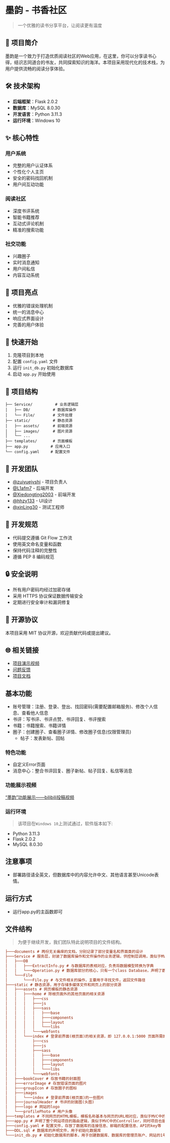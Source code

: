 # 墨韵 - 书香社区

> 一个优雅的读书分享平台，让阅读更有温度

## 🌟 项目简介

墨韵是一个致力于打造优质阅读社区的Web应用，在这里，你可以分享读书心得，结识志同道合的书友，共同探索知识的海洋。本项目采用现代化的技术栈，为用户提供流畅的阅读分享体验。

## 🛠️ 技术架构

- **后端框架**：Flask 2.0.2
- **数据库**：MySQL 8.0.30
- **开发语言**：Python 3.11.3
- **运行环境**：Windows 10

## ✨ 核心特性

### 用户系统
- 完整的用户认证体系
- 个性化个人主页
- 安全的密码找回机制
- 用户间互动功能

### 阅读社区
- 深度书评系统
- 智能书籍推荐
- 互动式评论机制
- 精准的搜索功能

### 社交功能
- 兴趣圈子
- 实时消息通知
- 用户间私信
- 内容互动系统

## 🎯 项目亮点

- 优雅的错误处理机制
- 统一的消息中心
- 响应式界面设计
- 完善的用户体验

## 🚀 快速开始

1. 克隆项目到本地
2. 配置 `config.yaml` 文件
3. 运行 `init_db.py` 初始化数据库
4. 启动 `app.py` 开始使用

## 📁 项目结构

```
├── Service/          # 业务逻辑层
│   ├── DB/          # 数据库操作
│   └── File/        # 文件处理
├── static/          # 静态资源
│   ├── assets/      # 前端资源
│   ├── images/      # 图片资源
│   └── ...
├── templates/       # 页面模板
├── app.py          # 应用入口
└── config.yaml     # 配置文件
```

## 👥 开发团队

- [@zuiyuejvshi](https://github.com/zuiyuejvshi) - 项目负责人
- [@L1afm7](https://github.com/L1afm7) - 后端开发
- [@Xiedongting2003](https://github.com/Xiedongting2003) - 前端开发
- [@hhzy133](https://github.com/hhzy133) - UI设计
- [@xinLing30](https://github.com/xinLing30) - 测试工程师

## 📝 开发规范

- 代码提交遵循 Git Flow 工作流
- 使用英文命名变量和函数
- 保持代码注释的完整性
- 遵循 PEP 8 编码规范

## 🔒 安全说明

- 所有用户密码均经过加密存储
- 采用 HTTPS 协议保证数据传输安全
- 定期进行安全审计和漏洞修复

## 📄 开源协议

本项目采用 MIT 协议开源，欢迎贡献代码或提出建议。

## 🌐 相关链接

- [项目演示视频](https://www.bilibili.com/video/BV1km421V7si)
- [问题反馈](https://github.com/zuiyuejvshi/MOYUN/issues)
- [项目文档](https://github.com/zuiyuejvshi/MOYUN/wiki)

## 基本功能

* 账号管理：注册、登录、登出、找回密码(需要配置邮箱服务)、修改个人信息、查看他人信息
* 书评：写书评、书评点赞、书评回复、书评搜索
* 书籍：书籍搜索、书籍详情
* 圈子：创建圈子、查看圈子详情、修改圈子信息(仅限管理员)
  * 帖子：发表新帖、回帖

### 特色功能

* 自定义Error页面
* 消息中心：整合书评回复、圈子新帖、帖子回复、私信等消息

### 功能展示视频

[“墨韵”功能展示——bilibili投稿视频](https://www.bilibili.com/video/BV1km421V7si/?vd_source=47d85ca9233479ae7de003b30ac94cae)

  
### 运行环境

> 该项目在`Windows 10`上测试通过，软件版本如下:

* Python 3.11.3
* Flask 2.0.2
* MySQL 8.0.30

## 注意事项

* 部署路径请全英文，但数据库中的内容允许中文、其他语言甚至Unicode表情。

## 运行方式
* 运行app.py的主函数即可


## 文件结构

> 为便于继续开发，我们团队特此说明项目的文件结构。

```ini
├───documents # 两份无关痛痒的文档，分别记录了部分变量名和界面类的设计
├───Service # 服务层，封装了数据库操作和文件操作的业务逻辑，供控制层调用，类似于MVC中的Model
│   ├───DB
│   │   ├───ExtractInfo.py # 与数据库的表相对应，负责将数据模型转换为字典
│   │   └───Operation.py # 数据库部分的核心，只有一个class Database，声明了数据库中所有表的数据模型，以及部分数据库操作，封装了数据库相关的业务逻辑，供其他模块调用
│   └───File
│       └───File.py # 与文件相关的操作，主要用于寻找文件，返回文件路径
├───static # 静态资源，用于存储多媒体文件和网页上的部分资源
│   ├───assets # 网页模板的静态资源
│   │   ├───home # 除根页面外的其他页面的相关资源
│   │   │   ├───css
│   │   │   ├───js
│   │   │   ├───sass
│   │   │   │   ├───base
│   │   │   │   ├───components
│   │   │   │   ├───layout
│   │   │   │   └───libs
│   │   │   └───webfonts
│   │   └───index # 登录前界面(根页面)的相关资源，即 127.0.0.1:5000 页面所需的资源
│   │       ├───css
│   │       ├───js
│   │       ├───sass
│   │       │   ├───base
│   │       │   ├───components
│   │       │   ├───layout
│   │       │   └───libs
│   │       └───webfonts
│   ├───bookCover # 存放书籍的封面图
│   ├───errorImage # 存放错误页面的图片
│   ├───groupIcon # 存放圈子的图标
│   ├───images
│   │   └───index # 登录前界面(根页面)的一些图片
│   ├───journalHeader # 书评的封面图(头图)
│   ├───logo # 网站的logo
│   └───profilePhoto # 用户头像
├───templates # 不同网页的HTML模板，模板名称基本与网页的URL相对应，类似于MVC中的View
├───app.py # 声明了整个网站项目的路由逻辑，类似于MVC中的Controller，同时项目也是从这个文件启动的
├───config.yaml # 配置文件，存放了数据库的连接信息、邮箱的配置信息、API的key等
├───DDL.sql # 数据库的声明文件，用于初始化数据库
└───init_db.py # 初始化数据库的脚本，用于创建数据库、数据库的管理员账户、网站的1号用户(管理员)
```


